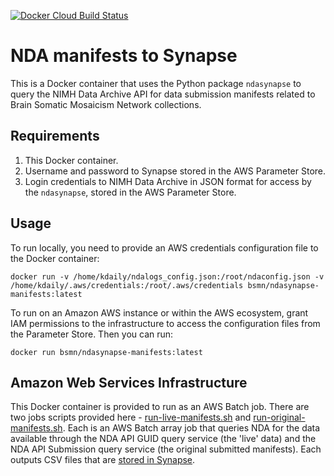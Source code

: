[![Docker Cloud Build Status](https://img.shields.io/docker/cloud/build/bsmnetwork/ndasynapse-manifests)](https://hub.docker.com/r/bsmnetwork/ndasynapse-manifests)

# NDA manifests to Synapse

This is a Docker container that uses the Python package `ndasynapse` to query the NIMH Data Archive API for data submission manifests related to Brain Somatic Mosaicism Network collections.

## Requirements

1. This Docker container.
2. Username and password to Synapse stored in the AWS Parameter Store.
3. Login credentials to NIMH Data Archive in JSON format for access by the `ndasynapse`, stored in the AWS Parameter Store.

## Usage

To run locally, you need to provide an AWS credentials configuration file to the Docker container:

```
docker run -v /home/kdaily/ndalogs_config.json:/root/ndaconfig.json -v /home/kdaily/.aws/credentials:/root/.aws/credentials bsmn/ndasynapse-manifests:latest
```

To run on an Amazon AWS instance or within the AWS ecosystem, grant IAM permissions to the infrastructure to access the configuration files from the Parameter Store. Then you can run:

```
docker run bsmn/ndasynapse-manifests:latest
```

## Amazon Web Services Infrastructure

This Docker container is provided to run as an AWS Batch job. There are two jobs scripts provided here - [run-live-manifests.sh](run-live-manifests.sh) and [run-original-manifests.sh](run-original-manifests.sh). Each is an AWS Batch array job that queries NDA for the data available through the NDA API GUID query service (the 'live' data) and the NDA API Submission query service (the original submitted manifests). Each outputs CSV files that are [stored in Synapse](https://www.synapse.org/#!Synapse:syn20712253).

